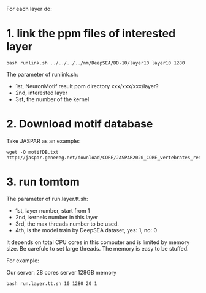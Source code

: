 For each layer do:
# 1. link the ppm files of interested layer

```
bash runlink.sh ../../../../nm/DeepSEA/DD-10/layer10 layer10 1280
```

The parameter of runlink.sh:

* 1st, NeuronMotif result ppm directory xxx/xxx/xxx/layer?
* 2nd, interested layer
* 3st, the number of the kernel

# 2. Download motif database

Take JASPAR as an example:

```
wget -O motifDB.txt http://jaspar.genereg.net/download/CORE/JASPAR2020_CORE_vertebrates_redundant_pfms_meme.txt
```

# 3. run tomtom

The parameter of run.layer.tt.sh:

* 1st, layer number, start from 1
* 2nd, kernels number in this layer
* 3rd, the max threads number to be used.
* 4th, is the model train by DeepSEA dataset, yes: 1, no: 0

It depends on total CPU cores in this computer and is limited by memory size.
Be carefule to set large threads. The memory is easy to be stuffed.

For example:

Our server: 28 cores server 128GB memory

```
bash run.layer.tt.sh 10 1280 20 1
```
